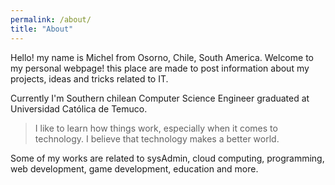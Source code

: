 ```yaml
---
permalink: /about/
title: "About"
---
```


Hello! my name is Michel from Osorno, Chile, South America. Welcome to my personal webpage! this place are made to post information about my projects, ideas and tricks related to IT.

Currently I'm Southern chilean Computer Science Engineer graduated at Universidad Católica de Temuco. 

> I like to learn how things work, especially when it comes to technology. I believe that technology makes a better world.

Some of my works are related to sysAdmin, cloud computing, programming, web development, game development, education and more.

